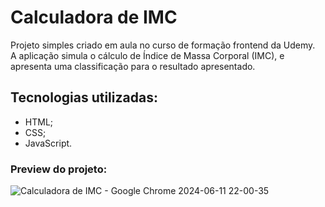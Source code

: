 # Calculadora de IMC

Projeto simples criado em aula no curso de formação frontend da Udemy. <br>
A aplicação simula o cálculo de Índice de Massa Corporal (IMC), e apresenta uma classificação para o resultado apresentado.

## Tecnologias utilizadas:
- HTML;
- CSS;
- JavaScript.

### Preview do projeto:

![Calculadora de IMC - Google Chrome 2024-06-11 22-00-35](https://github.com/anapmartinsf/bmi-calculator/assets/147733681/ced4b8df-37e2-4268-a18b-fc3ac80f14b7)
